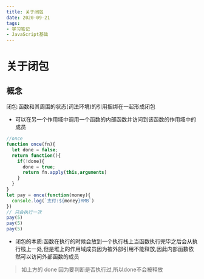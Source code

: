 ```yaml
---
title: 关于闭包
date: 2020-09-21
tags:
- 学习笔记
- JavaScript基础
---
```

# 关于闭包

## 概念

闭包:函数和其周围的状态(词法环境)的引用捆绑在一起形成闭包
- 可以在另一个作用域中调用一个函数的内部函数并访问到该函数的作用域中的成员

```js
//once
function once(fn){
  let done = false;
  return function(){
    if(!done){
      done = true;
      return fn.apply(this,arguments)
    }
  }
}
let pay = once(function(money){
  console.log(`支付:${money}RMB`)
})
// 只会执行一次
pay(5)
pay(5)
pay(5)
```

- 闭包的本质:函数在执行的时候会放到一个执行栈上当函数执行完毕之后会从执行栈上一处,但是堆上的作用域成员因为被外部引用不能释放,因此内部函数依然可以访问外部函数的成员

> 如上方的 done 因为要判断是否执行过,所以done不会被释放